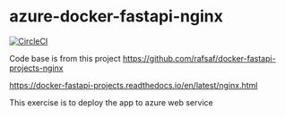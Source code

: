 # azure-docker-fastapi-nginx

[![CircleCI](https://dl.circleci.com/status-badge/img/gh/ray-chunkit-chung/azure-docker-fastapi-nginx/tree/main.svg?style=svg)](https://dl.circleci.com/status-badge/redirect/gh/ray-chunkit-chung/azure-docker-fastapi-nginx/tree/main)

Code base is from this project
<https://github.com/rafsaf/docker-fastapi-projects-nginx>

<https://docker-fastapi-projects.readthedocs.io/en/latest/nginx.html>

This exercise is to deploy the app to azure web service

